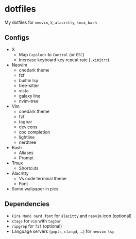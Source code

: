 # dotfiles
My dotfiles for `neovim`, `X`, `alacritty`, `tmux`, `bash`

## Configs
- X
	- Map `Capslock` to `Control` (or `ESC`)
	- Increase keyboard key repeat rate (`.xinitrc`)
- Neovim
	- onedark theme
	- fzf
	- builtin lsp
	- tree-sitter
	- vista
	- galaxy line
	- nvim-tree
- Vim
	- onedark theme
	- fzf
	- tagbar
	- devicons
	- coc completion
	- lightline
	- nerdtree
- Bash
	- Aliases
	- Prompt
- Tmux
	- Shortcuts
- Alacritty
	- Vs code terminal theme
	- Font
- Some wallpaper in pics

## Dependencies
- `Fira Mono nerd font` for `alacitty` and `neovim` icon (optional)
- `ctags` for `vim` with `tagbar`
- `ripgrep` for `fzf` (optional)
- Language servers (`gopls`, `clangd`, ...) for `neovim lsp`
